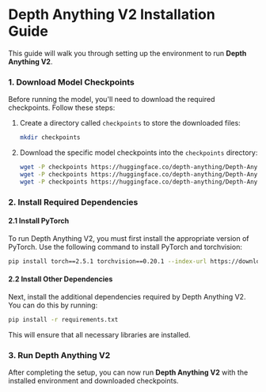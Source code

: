 # Depth Anything V2 Installation Guide

This guide will walk you through setting up the environment to run **Depth Anything V2**.

### 1. Download Model Checkpoints

Before running the model, you'll need to download the required checkpoints. Follow these steps:

1. Create a directory called `checkpoints` to store the downloaded files:
   ```bash
   mkdir checkpoints
   ```

2. Download the specific model checkpoints into the `checkpoints` directory:
   ```bash
   wget -P checkpoints https://huggingface.co/depth-anything/Depth-Anything-V2-Small/resolve/main/depth_anything_v2_vits.pth
   wget -P checkpoints https://huggingface.co/depth-anything/Depth-Anything-V2-Base/resolve/main/depth_anything_v2_vitb.pth
   wget -P checkpoints https://huggingface.co/depth-anything/Depth-Anything-V2-Large/resolve/main/depth_anything_v2_vitl.pth
   ```

### 2. Install Required Dependencies

#### 2.1 Install PyTorch

To run Depth Anything V2, you must first install the appropriate version of PyTorch. Use the following command to install PyTorch and torchvision:

```bash
pip install torch==2.5.1 torchvision==0.20.1 --index-url https://download.pytorch.org/whl/cu118
```

#### 2.2 Install Other Dependencies

Next, install the additional dependencies required by Depth Anything V2. You can do this by running:

```bash
pip install -r requirements.txt
```

This will ensure that all necessary libraries are installed.

### 3. Run Depth Anything V2

After completing the setup, you can now run **Depth Anything V2** with the installed environment and downloaded checkpoints.
